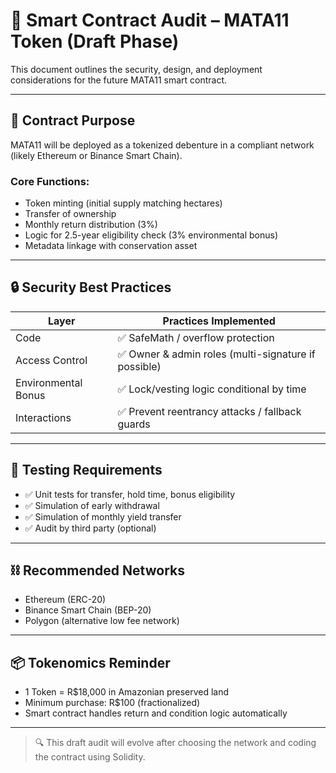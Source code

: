 # 🔐 Smart Contract Audit – MATA11 Token (Draft Phase)

This document outlines the security, design, and deployment considerations for the future MATA11 smart contract.

---

## 🔧 Contract Purpose
MATA11 will be deployed as a tokenized debenture in a compliant network (likely Ethereum or Binance Smart Chain).

### Core Functions:
- Token minting (initial supply matching hectares)
- Transfer of ownership
- Monthly return distribution (3%)
- Logic for 2.5-year eligibility check (3% environmental bonus)
- Metadata linkage with conservation asset

---

## 🔒 Security Best Practices

| Layer                  | Practices Implemented                          |
|------------------------|-----------------------------------------------|
| Code                  | ✅ SafeMath / overflow protection              |
| Access Control        | ✅ Owner & admin roles (multi-signature if possible) |
| Environmental Bonus   | ✅ Lock/vesting logic conditional by time      |
| Interactions          | ✅ Prevent reentrancy attacks / fallback guards |

---

## 🧪 Testing Requirements
- ✅ Unit tests for transfer, hold time, bonus eligibility
- ✅ Simulation of early withdrawal
- ✅ Simulation of monthly yield transfer
- ✅ Audit by third party (optional)

---

## ⛓ Recommended Networks
- Ethereum (ERC-20)
- Binance Smart Chain (BEP-20)
- Polygon (alternative low fee network)

---

## 📦 Tokenomics Reminder
- 1 Token = R$18,000 in Amazonian preserved land
- Minimum purchase: R$100 (fractionalized)
- Smart contract handles return and condition logic automatically

---

> 🔍 This draft audit will evolve after choosing the network and coding the contract using Solidity.

